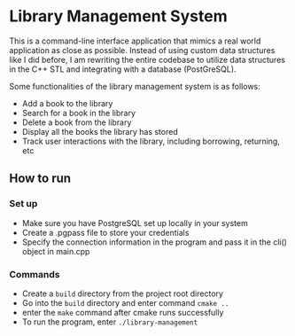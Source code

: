 # Library Management System
This is a command-line interface application that mimics a real world application as close as possible. Instead of using custom data structures like I did before, I am rewriting the entire codebase to utilize data structures in the C++ STL and integrating with a database (PostGreSQL).

Some functionalities of the library management system is as follows:
- Add a book to the library
- Search for a book in the library
- Delete a book from the library
- Display all the books the library has stored
- Track user interactions with the library, including borrowing, returning, etc

## How to run

### Set up
- Make sure you have PostgreSQL set up locally in your system
- Create a .pgpass file to store your credentials
- Specify the connection information in the program and pass it in the cli() object in main.cpp

### Commands
- Create a ```build``` directory from the project root directory
- Go into the ```build``` directory and enter command ```cmake ..```
- enter the ```make``` command after cmake runs successfully
- To run the program, enter ```./library-management```
